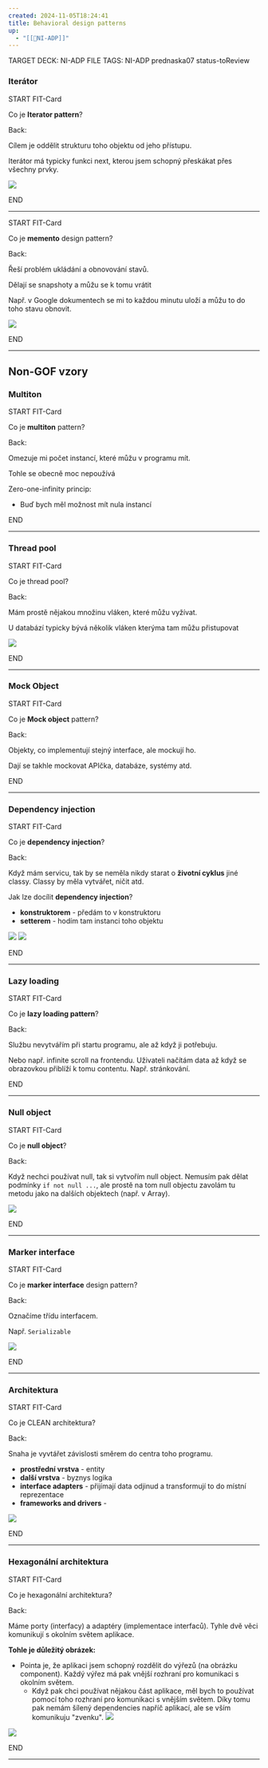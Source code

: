 ```yaml
---
created: 2024-11-05T18:24:41
title: Behavioral design patterns
up:
  - "[[📖NI-ADP]]"
---
```


TARGET DECK: NI-ADP
FILE TAGS: NI-ADP prednaska07 status-toReview

### Iterátor

START
FIT-Card

Co je **Iterator pattern**?

Back:

Cílem je oddělit strukturu toho objektu od jeho přístupu.

Iterátor má typicky funkci next, kterou jsem schopný přeskákat přes všechny prvky.

<!-- ImageStart -->
![](../../Assets/Pasted%20image%2020241105182717.png)
<!-- ImageEnd -->
<!--ID: 1736497489515-->
END

---


START
FIT-Card

Co je **memento** design pattern?

Back:

Řeší problém ukládání a obnovování stavů. 

Dělají se snapshoty a můžu se k tomu vrátit

<!-- ExampleStart -->
Např. v Google dokumentech se mi to každou minutu uloží a můžu to do toho stavu obnovit.
<!-- ExampleEnd -->

<!-- ImageStart -->
![](../../Assets/Pasted%20image%2020241105183029.png)
<!-- ImageEnd -->
<!--ID: 1736497489520-->
END

---

## Non-GOF vzory
### Multiton
START
FIT-Card

Co je **multiton** pattern?

Back:

Omezuje mi počet instancí, které můžu v programu mít.

<!-- DetailInfoStart -->
Tohle se obecně moc nepoužívá

Zero-one-infinity princip:
- Buď bych měl možnost mít nula instancí
<!-- DetailInfoEnd -->
<!--ID: 1736497489525-->
END

---

### Thread pool

START
FIT-Card

Co je thread pool?

Back:

Mám prostě nějakou množinu vláken, které můžu vyžívat.

<!-- ExampleStart -->
U databází typicky bývá několik vláken kterýma tam můžu přistupovat 
<!-- ExampleEnd -->

<!-- ImageStart -->
![](../../Assets/Pasted%20image%2020241105184112.png)
<!-- ImageEnd -->
<!--ID: 1736497489530-->
END

---

### Mock Object

START
FIT-Card

Co je **Mock object** pattern?

Back:

Objekty, co implementují stejný interface, ale mockují ho.

<!-- DetailInfoStart -->
Dají se takhle mockovat APIčka, databáze, systémy atd.
<!-- DetailInfoEnd -->
<!--ID: 1736497489535-->
END

---

### Dependency injection


START
FIT-Card

Co je **dependency injection**?

Back:

Když mám servicu, tak by se neměla nikdy starat o **životní cyklus** jiné classy. Classy by měla vytvářet, ničit atd.

Jak lze docílit **dependency injection**?
- **konstruktorem** - předám to v konstruktoru
- **setterem** - hodím tam instanci toho objektu

<!-- ExampleStart -->
![](../../Assets/Pasted%20image%2020241105185103.png)
![](../../Assets/Pasted%20image%2020241105185111.png)
<!-- ExampleEnd -->
<!--ID: 1736497489540-->
END

---

### Lazy loading


START
FIT-Card

Co je **lazy loading pattern**?

Back:

Službu nevytvářím při startu programu, ale až když ji potřebuju.

Nebo např. infinite scroll na frontendu. Uživateli načítám data až když se obrazovkou přiblíží k tomu contentu. Např. stránkování.
<!--ID: 1736497489544-->
END

---

### Null object

START
FIT-Card

Co je **null object**?

Back:

Když nechci používat null, tak si vytvořím null object. Nemusím pak dělat podmínky `if not null ...`, ale prostě na tom null objectu zavolám tu metodu jako na dalších objektech (např. v Array).

<!-- ImageStart -->
![](../../Assets/Pasted%20image%2020241105185623.png)
<!-- ImageEnd -->
<!--ID: 1736497489548-->
END

---

### Marker interface


START
FIT-Card

Co je **marker interface** design pattern?

Back:

Označíme třídu interfacem.

<!-- ExampleStart -->
Např. `Serializable`

![](../../Assets/Pasted%20image%2020241105185923.png)
<!-- ExampleEnd -->
<!--ID: 1736497489553-->
END

---

### Architektura


START
FIT-Card

Co je CLEAN architektura?

Back:

Snaha je vyvtářet závislosti směrem do centra toho programu.

- **prostřední vrstva** - entity
- **další vrstva** - byznys logika
- **interface adapters** - přijímají data odjinud a transformují to do místní reprezentace
- **frameworks and drivers** - 

![](../../Assets/Pasted%20image%2020241105190549.png)
<!--ID: 1736497489558-->
END

---

### Hexagonální architektura


START
FIT-Card

Co je hexagonální architektura?

Back:

Máme porty (interfacy) a adaptéry (implementace interfaců). Tyhle dvě věci komunikují s okolním světem aplikace.

**Tohle je důležitý obrázek:**
- Pointa je, že aplikaci jsem schopný rozdělit do výřezů (na obrázku component). Každý výřez má pak vnější rozhraní pro komunikaci s okolním světem.
	- Když pak chci používat nějakou část aplikace, měl bych to používat pomocí toho rozhraní pro komunikaci s vnějším světem. Díky tomu pak nemám šílený dependencies napříč aplikací, ale se vším komunikuju "zvenku". 
![](../../Assets/Pasted%20image%2020241105191403.png)

<!-- ImageStart -->
![](../../Assets/Pasted%20image%2020241105191243.png)
<!-- ImageEnd -->
<!--ID: 1736497489563-->
END

---
